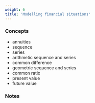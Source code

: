 ```yaml
---
weight: 6
title: 'Modelling financial situations'
---
```


###   Concepts 
 - annuities
 - sequence
 - series
 - arithmetic sequence and series
 - common difference
 - geometric sequence and series
 - common ratio
 - present value
 - future value


###   Notes 

